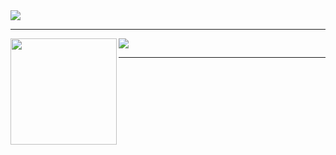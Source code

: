 <a href="https://github.com/ryo-ma/github-profile-trophy">
  <img src="https://github-profile-trophy.vercel.app/?username=ShimYama&column=7"/>
</a>

---

<div>
<img height="170" align="left" src="https://github-readme-stats.vercel.app/api?username=ShimYama&count_private=true&show_icons=true" />
<img src="https://github-readme-stats.vercel.app/api/top-langs/?username=ShimYama" />
</div>

---

<!--
**ShimYama/ShimYama** is a ✨ _special_ ✨ repository because its `README.md` (this file) appears on your GitHub profile.

Here are some ideas to get you started:

- 🔭 I’m currently working on ...
- 🌱 I’m currently learning ...
- 👯 I’m looking to collaborate on ...
- 🤔 I’m looking for help with ...
- 💬 Ask me about ...
- 📫 How to reach me: ...
- 😄 Pronouns: ...
- ⚡ Fun fact: ...
-->

